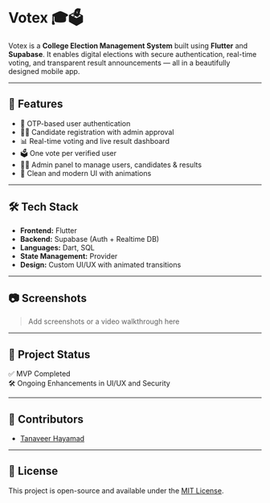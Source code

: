 # Votex 🎓🗳️

Votex is a **College Election Management System** built using **Flutter** and **Supabase**. It enables digital elections with secure authentication, real-time voting, and transparent result announcements — all in a beautifully designed mobile app.

---

## 🚀 Features

- 🔐 OTP-based user authentication
- 🧑‍💼 Candidate registration with admin approval
- 📊 Real-time voting and live result dashboard
- 🗳️ One vote per verified user
- 👨‍💻 Admin panel to manage users, candidates & results
- 📱 Clean and modern UI with animations

---

## 🛠️ Tech Stack

- **Frontend:** Flutter
- **Backend:** Supabase (Auth + Realtime DB)
- **Languages:** Dart, SQL
- **State Management:** Provider
- **Design:** Custom UI/UX with animated transitions

---

## 📷 Screenshots

> Add screenshots or a video walkthrough here

---

## 📌 Project Status

✅ MVP Completed  
🛠️ Ongoing Enhancements in UI/UX and Security

---

## 🤝 Contributors

- [Tanaveer Hayamad](https://www.linkedin.com/in/tanaveer-hayamad-809b44323/)

---

## 📎 License

This project is open-source and available under the [MIT License](LICENSE).


